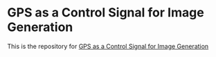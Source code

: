 # GPS as a Control Signal for Image Generation

This is the repository for [GPS as a Control Signal for Image Generation](https://cfeng16.github.io/gps-gen/)
